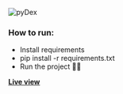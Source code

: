![pyDex](https://pydex1.herokuapp.com/static/logo.png)
### How to run:

- Install requirements
- pip install -r requirements.txt
- Run the project  🐱‍💻

**[Live view](https://pydex1.herokuapp.com/)**
